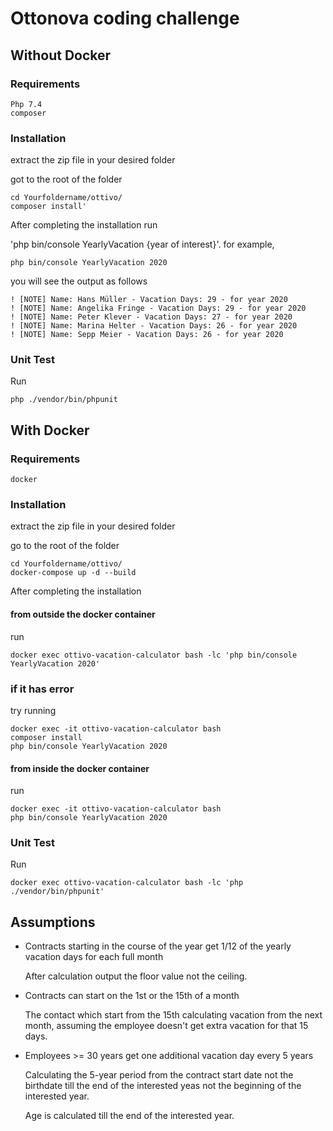 # Ottonova coding challenge

## Without Docker
### Requirements
    Php 7.4
    composer
### Installation
extract the zip file in your desired folder

got to the root of the folder 

    cd Yourfoldername/ottivo/
    composer install'

After completing the installation run

 'php bin/console YearlyVacation {year of interest}'. for example,
    
    php bin/console YearlyVacation 2020

you will see the output as follows 
    
    ! [NOTE] Name: Hans Müller - Vacation Days: 29 - for year 2020
    ! [NOTE] Name: Angelika Fringe - Vacation Days: 29 - for year 2020
    ! [NOTE] Name: Peter Klever - Vacation Days: 27 - for year 2020
    ! [NOTE] Name: Marina Helter - Vacation Days: 26 - for year 2020
    ! [NOTE] Name: Sepp Meier - Vacation Days: 26 - for year 2020

### Unit Test

Run

    php ./vendor/bin/phpunit 

## With Docker
### Requirements
    docker
### Installation
extract the zip file in your desired folder 

go to the root of the folder 

    cd Yourfoldername/ottivo/
    docker-compose up -d --build

After completing the installation

#### from outside the docker container
run
    
    docker exec ottivo-vacation-calculator bash -lc 'php bin/console YearlyVacation 2020'


### if it has error
try running 

    docker exec -it ottivo-vacation-calculator bash
    composer install
    php bin/console YearlyVacation 2020
  
  

#### from inside the docker container
run

    docker exec -it ottivo-vacation-calculator bash
    php bin/console YearlyVacation 2020

### Unit Test

Run

    docker exec ottivo-vacation-calculator bash -lc 'php ./vendor/bin/phpunit'

## Assumptions

- Contracts starting in the course of the year get 1/12 of the yearly vacation days for each full  month
  
    After calculation output the floor value not the ceiling.
  

- Contracts can start on the 1st or the 15th of a month
  
  The contact which start from the 15th calculating vacation from the next month, assuming the employee doesn't get extra vacation for that 15 days.


- Employees >= 30 years get one additional vacation day every 5 years

  Calculating the 5-year period from the contract start date not the birthdate till the end of the interested yeas not the beginning of the interested year.

  Age is calculated till the end of the interested year.
